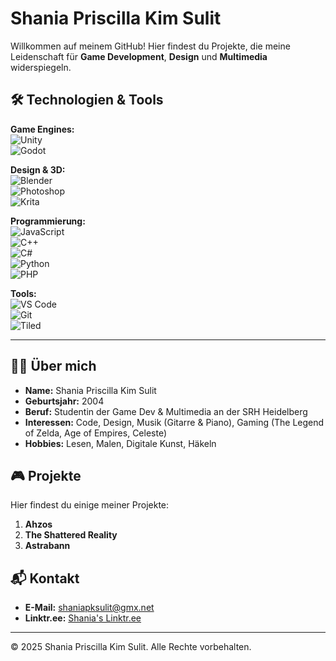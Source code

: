 # Shania Priscilla Kim Sulit

Willkommen auf meinem GitHub! Hier findest du Projekte, die meine Leidenschaft für **Game Development**, **Design** und **Multimedia** widerspiegeln.

## 🛠️ **Technologien & Tools**

**Game Engines:**  
![Unity](https://img.shields.io/badge/Engine-Unity-black?logo=unity&logoColor=white)  
![Godot](https://img.shields.io/badge/Engine-Godot-blue?logo=godot-engine&logoColor=white)

**Design & 3D:**  
![Blender](https://img.shields.io/badge/3D-Blender-orange?logo=blender&logoColor=white)  
![Photoshop](https://img.shields.io/badge/Design-Photoshop-blue?logo=adobe-photoshop&logoColor=white)  
![Krita](https://img.shields.io/badge/Design-Krita-green?logo=krita&logoColor=white)  

**Programmierung:**  
![JavaScript](https://img.shields.io/badge/Programming-JavaScript-yellow?logo=javascript&logoColor=white)  
![C++](https://img.shields.io/badge/Programming-C++-blue?logo=cplusplus&logoColor=white)  
![C#](https://img.shields.io/badge/Programming-C%23-blue?logo=csharp&logoColor=white)  
![Python](https://img.shields.io/badge/Programming-Python-blue?logo=python&logoColor=white)  
![PHP](https://img.shields.io/badge/Programming-PHP-blue?logo=php&logoColor=white)  

**Tools:**  
![VS Code](https://img.shields.io/badge/Editor-VS%20Code-blue?logo=visual-studio-code&logoColor=white)  
![Git](https://img.shields.io/badge/Version%20Control-Git-orange?logo=git&logoColor=white)  
![Tiled](https://img.shields.io/badge/Tool-Tiled-blue?logo=tiled&logoColor=white)

---

## 👩‍💻 **Über mich**

- **Name:** Shania Priscilla Kim Sulit  
- **Geburtsjahr:** 2004  
- **Beruf:** Studentin der Game Dev & Multimedia an der SRH Heidelberg  
- **Interessen:** Code, Design, Musik (Gitarre & Piano), Gaming (The Legend of Zelda, Age of Empires, Celeste)  
- **Hobbies:** Lesen, Malen, Digitale Kunst, Häkeln  

## 🎮 **Projekte**

Hier findest du einige meiner Projekte:

1. **Ahzos** 
2. **The Shattered Reality**
3. **Astrabann**

## 📬 **Kontakt**

- **E-Mail:** [shaniapksulit@gmx.net](mailto:shaniapksulit@gmx.net)  
- **Linktr.ee:** [Shania's Linktr.ee](https://linktr.ee/shaniaskaka)  

---

© 2025 Shania Priscilla Kim Sulit. Alle Rechte vorbehalten.
